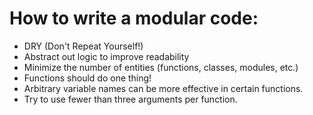 # How to write a modular code:
* DRY (Don't Repeat Yourself!)
* Abstract out logic to improve readability 
* Minimize the number of entities (functions, classes, modules, etc.)
* Functions should do one thing!
* Arbitrary variable names can be more effective in certain functions.
* Try to use fewer than three arguments per function.